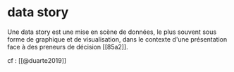 # data story

Une data story est une mise en scène de données, le plus souvent sous forme de graphique et de visualisation, dans le contexte d'une présentation face à des preneurs de décision [[85a2]].

cf : [[@duarte2019]]